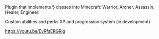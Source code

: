 Plugin that implements 5 classes into Minecraft: Warrior, Archer, Assassin, Healer, Engineer.

Custom abilities and perks
XP and progression system (in development)

https://youtu.be/EyRfsERGRjg
